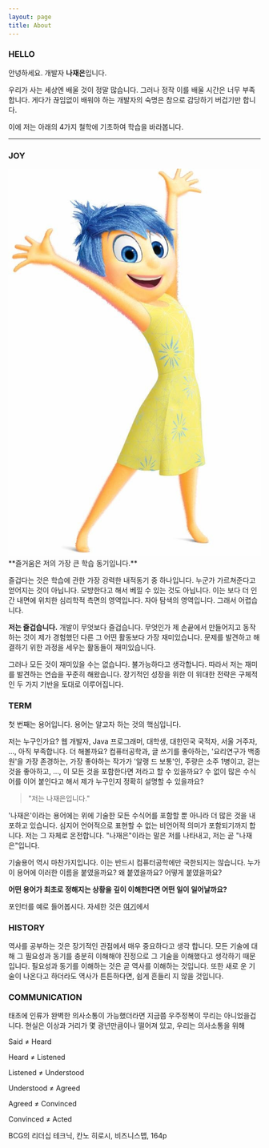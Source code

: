 ```yaml
---
layout: page
title: About
---
```


### HELLO

안녕하세요. 개발자 **나재은**입니다.

<!-- 다른 무엇보다 제 이름을 기억해주셨으면 좋겠습니다. -->

우리가 사는 세상엔 배울 것이 정말 많습니다. 그러나 정작 이를 배울 시간은 너무 부족합니다. 게다가 끊임없이 배워야 하는 개발자의 숙명은 참으로 감당하기 버겁기만 합니다.

<!-- 저는 기초에 집중하기로 했습니다. -->

이에 저는 아래의 4가지 철학에 기초하여 학습을 바라봅니다.

<!-- 학습을 생각합니다. 바라봅니다. 떠올립니다. -->

---

### JOY

<img id="about__joy" src= "/assets/joy.jpg" />
**즐거움은 저의 가장 큰 학습 동기입니다.**

즐겁다는 것은 학습에 관한 가장 강력한 내적동기 중 하나입니다. 누군가 가르쳐준다고 얻어지는 것이 아닙니다. 모방한다고 해서 베낄 수 있는 것도 아닙니다. 이는 보다 더 인간 내면에 위치한 심리학적 측면의 영역입니다. 자아 탐색의 영역입니다. 그래서 어렵습니다.

**저는 즐겁습니다.** 개발이 무엇보다 즐겁습니다. 무엇인가 제 손끝에서 만들어지고 동작하는 것이 제가 경험했던 다른 그 어떤 활동보다 가장 재미있습니다. 문제를 발견하고 해결하기 위한 과정을 세우는 활동들이 재미있습니다.

<!-- 또한 이 즐거움을 유지하기 위해 다양한 장치와 계획을 세우고, 이를 실천하는 과정 역시 재미있습니다. -->

그러나 모든 것이 재미있을 수는 없습니다. 불가능하다고 생각합니다. 따라서 저는 재미를 발견하는 연습을 꾸준히 해왔습니다. 장기적인 성장을 위한 이 위대한 전략은 구체적인 두 가지 기반을 토대로 이루어집니다.

### TERM

첫 번째는 용어입니다. 용어는 알고자 하는 것의 핵심입니다.

저는 누구인가요? 웹 개발자, Java 프로그래머, 대학생, 대한민국 국적자, 서울 거주자, ..., 아직 부족합니다. 더 해볼까요? 컴퓨터공학과, 글 쓰기를 좋아하는, '요리연구가 백종원'을 가장 존경하는, 가장 좋아하는 작가가 '알랭 드 보통'인, 주량은 소주 1병이고, 걷는 것을 좋아하고, ..., 이 모든 것을 포함한다면 저라고 할 수 있을까요? 수 없이 많은 수식어를 이어 붙인다고 해서 제가 누구인지 정확히 설명할 수 있을까요?

> "저는 나재은입니다."

'나재은'이라는 용어에는 위에 기술한 모든 수식어를 포함할 뿐 아니라 더 많은 것을 내포하고 있습니다. 심지어 언어적으로 표현할 수 없는 비언어적 의미가 포함되기까지 합니다. 저는 그 자체로 온전합니다. "나재은"이라는 말은 저를 나타내고, 저는 곧 "나재은"입니다.

기술용어 역시 마찬가지입니다. 이는 반드시 컴퓨터공학에만 국한되지는 않습니다. 누가 이 용어에 이러한 이름을 붙였을까요? 왜 붙였을까요? 어떻게 붙였을까요?

**어떤 용어가 최초로 정해지는 상황을 깊이 이해한다면 어떤 일이 일어날까요?**

포인터를 예로 들어봅시다. 자세한 것은 [여기](/포인터의-본질)에서


### HISTORY

역사를 공부하는 것은 장기적인 관점에서 매우 중요하다고 생각 합니다. 모든 기술에 대해 그 필요성과 동기를 충분히 이해해야 진정으로 그 기술을 이해했다고 생각하기 때문입니다. 필요성과 동기를 이해하는 것은 곧 역사를 이해하는 것입니다. 또한 새로 운 기술이 나온다고 하더라도 역사가 튼튼하다면, 쉽게 흔들리 지 않을 것입니다.

### COMMUNICATION

태초에 인류가 완벽한 의사소통이 가능했더라면 지금쯤 우주정복이 무리는 아니었을겁니다. 현실은 이상과 거리가 몇 광년만큼이나 떨어져 있고, 우리는 의사소통을 위해

Said ≠ Heard

Heard ≠ Listened

Listened ≠ Understood

Understood ≠ Agreed

Agreed ≠ Convinced

Convinced ≠ Acted

BCG의 리더십 테크닉, 칸노 히로시, 비즈니스맵, 164p
